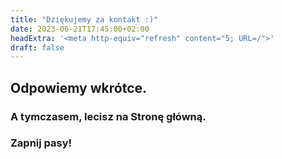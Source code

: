 ```yaml
---
title: "Dziękujemy za kontakt :)"
date: 2023-06-21T17:45:00+02:00
headExtra: '<meta http-equiv="refresh" content="5; URL=/">'
draft: false
---
```


## Odpowiemy wkrótce.  
  
### A tymczasem, lecisz na Stronę główną.  
### Zapnij pasy!